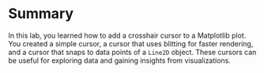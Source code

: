 # Summary

In this lab, you learned how to add a crosshair cursor to a Matplotlib plot. You created a simple cursor, a cursor that uses blitting for faster rendering, and a cursor that snaps to data points of a `Line2D` object. These cursors can be useful for exploring data and gaining insights from visualizations.
